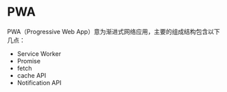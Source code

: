 # PWA

PWA（Progressive Web App）意为渐进式网络应用，主要的组成结构包含以下几点：

- Service Worker
- Promise
- fetch
- cache API
- Notification API